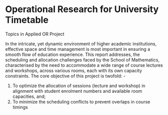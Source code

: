 # Operational Research for University Timetable
Topics in Applied OR Project

In the intricate, yet dynamic environment of higher academic institutions, effective space and time management is most important in ensuring a smooth flow of education experience. This report addresses, the scheduling and allocation challenges faced by the School of Mathematics, characterised by the need to accommodate a wide range of course lectures and workshops, across various rooms, each with its own capacity constraints.
The core objective of this project is twofold: -
1)	To optimize the allocation of sessions (lecture and workshop) in alignment with student enrolment numbers and available room capacities, and;
2)	To minimize the scheduling conflicts to prevent overlaps in course timings
